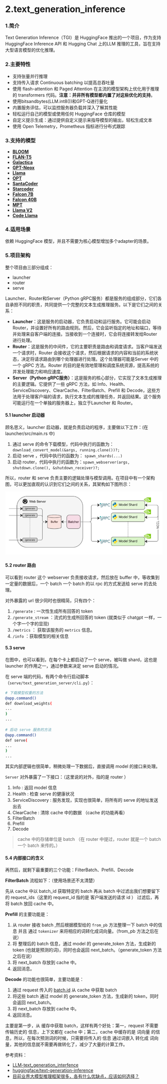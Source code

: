 # 2.text\_generation\_inference

### **1.简介**

Text Generation Inference（TGI）是 HuggingFace 推出的一个项目，作为支持 HuggingFace Inference API 和 Hugging Chat 上的LLM 推理的工具，旨在支持大型语言模型的优化推理。

### 2.**主要特性**

-   支持张量并行推理
-   支持传入请求 Continuous batching 以提高总吞吐量
-   使用 flash-attention 和 Paged Attention 在主流的模型架构上优化用于推理的 transformers 代码。**注意：并非所有模型都内置了对这些优化的支持**。
-   使用bitsandbytes(LLM.int8())和GPT-Q进行量化
-   内置服务评估，可以监控服务器负载并深入了解其性能
-   轻松运行自己的模型或使用任何 HuggingFace 仓库的模型
-   自定义提示生成：通过提供自定义提示来指导模型的输出，轻松生成文本
-   使用 Open Telemetry，Prometheus 指标进行分布式跟踪

### 3.**支持的模型**

-   [**BLOOM**](https://link.zhihu.com/?target=https://huggingface.co/bigscience/bloom "BLOOM")
-   [**FLAN-T5**](https://link.zhihu.com/?target=https://huggingface.co/google/flan-t5-xxl "FLAN-T5")
-   [**Galactica**](https://link.zhihu.com/?target=https://huggingface.co/facebook/galactica-120b "Galactica")
-   [**GPT-Neox**](https://link.zhihu.com/?target=https://huggingface.co/EleutherAI/gpt-neox-20b "GPT-Neox")
-   [**Llama**](https://link.zhihu.com/?target=https://github.com/facebookresearch/llama "Llama")
-   [**OPT**](https://link.zhihu.com/?target=https://huggingface.co/facebook/opt-66b "OPT")
-   [**SantaCoder**](https://link.zhihu.com/?target=https://huggingface.co/bigcode/santacoder "SantaCoder")
-   [**Starcoder**](https://link.zhihu.com/?target=https://huggingface.co/bigcode/starcoder "Starcoder")
-   [**Falcon 7B**](https://link.zhihu.com/?target=https://huggingface.co/tiiuae/falcon-7b "Falcon 7B")
-   [**Falcon 40B**](https://link.zhihu.com/?target=https://huggingface.co/tiiuae/falcon-40b "Falcon 40B")
-   [**MPT**](https://link.zhihu.com/?target=https://huggingface.co/mosaicml/mpt-30b "MPT")
-   [**Llama V2**](https://link.zhihu.com/?target=https://huggingface.co/meta-llama "Llama V2")
-   [**Code Llama**](https://link.zhihu.com/?target=https://huggingface.co/codellama "Code Llama")

### 4.**适用场景**

依赖 HuggingFace 模型，并且不需要为核心模型增加多个adapter的场景。

### 5.项目架构

整个项目由三部分组成：

-   launcher
-   router
-   serve

Launcher、Router和Server（Python gRPC服务）都是服务的组成部分，它们各自承担不同的职责，共同提供一个完整的文本生成推理服务。以下是它们之间的关系：

-   **Launcher**：这是服务的启动器，它负责启动和运行服务。它可能会启动 Router，并设置好所有的路由规则。然后，它会监听指定的地址和端口，等待并处理来自客户端的连接。当接收到一个连接时，它会将连接转发给Router 进行处理。
-   **Router**：这是服务的中间件，它的主要职责是路由和调度请求。当客户端发送一个请求时，Router 会接收这个请求，然后根据请求的内容和当前的系统状态，决定将请求路由到哪个处理器进行处理。这个处理器可能是Server 中的一个 gRPC 方法。Router 的目的是有效地管理和调度系统资源，提高系统的并发处理能力和响应速度。
-   **Server（Python gRPC服务）**：这是服务的核心部分，它实现了文本生成推理的主要逻辑。它提供了一些 gRPC 方法，如 Info、Health、ServiceDiscovery、ClearCache、FilterBatch、Prefill 和 Decode，这些方法用于处理客户端的请求，执行文本生成的推理任务，并返回结果。这个服务可能运行在一个单独的服务器上，独立于Launcher 和 Router。

#### 5.1 launcher 启动器

顾名思义，launcher 启动器，就是负责启动的程序，主要做以下工作：(在 launcher/src/main.rs 中)

1.  通过 serve 的命令下载模型，代码中执行的函数为： `download_convert_model(&args, running.clone())?;`
2.  启动 serve ，代码中执行的函数为： `spawn_shards(...)`
3.  启动 router，代码中执行的函数为：`spawn_webserver(args, shutdown.clone(), &shutdown_receiver)?;`

所以，router 和 serve 负责主要的逻辑处理与模型调用。在项目中有一个架构图，可以更加直观的认识到它们之间的关系，其架构如下图所示：

![](image/image_EIRUh6mjxo.png)

#### 5.2 router 路由

可以看到 router 这个 webserver 负责接收请求，然后放在 buffer 中，等收集到一定量的数据后，一个 batch 一个 batch 的以 rpc 的方式发送给 serve 的去处理。

对外暴露的 url 很少同时也很精简，只有四个：

1.  `/generate` : 一次性生成所有回答的 token
2.  `/generate_stream` ：流式的生成所回答的 token (就类似于 chatgpt 一样，一个字一个字的显现)
3.  `/metrics` ： 获取该服务的 `metrics` 信息。
4.  `/info` ：获取模型的相关信息

#### 5.3 serve

在图中，也可以看到，在每个卡上都启动了一个 serve，被叫做 shard，这也是 launcher 的作用之一，通过参数来决定 serve 启动的情况。

在 serve 端的代码，有两个命令行启动脚本（`serve/text_generation_server/cli.py`）：

```bash
# 下载模型权重的方法
@app.command()
def download_weights(
...
)
...

# 启动 serve 服务的方法
@app.command()
def serve(
...
)
...
```

其实内部逻辑也很简单，稍微处理一下数据后，直接调用 model 的接口来处理。

`Server` 对外暴露了一下接口：（这里说的对外，指的是 router ）

1.  Info : 返回 model 信息
2.  Health : 检查 serve 的健康状况
3.  ServiceDiscovery : 服务发现，实现也很简单，将所有的 serve 的地址发送出去
4.  ClearCache : 清除 cache 中的数据 （cache 的功能再看）
5.  FilterBatch
6.  Prefill
7.  Decode

> cache 中的存储单位是 batch （在 router 中提过，router 就是一个 batch 一个 batch 来传的。）

#### 5.4 内部接口的含义

再然后，就剩下最重要的三个功能：FilterBatch、Prefill、Decode

**FilterBatch** 流程如下：（使用场景还不太清楚）

先从 cache 中以 batch\_id 获取特定的 batch 再从 batch 中过滤出我们想要留下的 request\_ids（这里的 request\_id 指的是 客户端发送的请求 id ） 过滤后，再将 batch 放回 cache 中。

**Prefill** 的主要功能是：

1.  从 router 接收 batch ,然后根据模型给的 `from_pb` 方法整理一下 batch 中的信息 并且 通过 `tokenizer` 来将相应的词转化成词向量。（from\_pb 方法之后在说）
2.  将 整理后的 batch 信息，通过 model 的 generate\_token 方法，生成新的 token (也就是预测的词)，同时也会返回 next\_batch。（generate\_token 方法之后在说）
3.  将 next\_batch 存放到 cache 中。
4.  返回消息。

**Decode** 的功能也很简单，主要功能是：

1.  通过 request 传入的 [batch.id](https://link.zhihu.com/?target=http://batch.id "batch.id") 从 cache 中获取 batch
2.  将这些 batch 通过 model 的 generate\_token 方法，生成新的 token，同时会返回 next\_batch。
3.  将 next\_batch 存放到 cache 中。
4.  返回消息。

主要是第一步，从 缓存中获取 batch，这样有两个好处：第一，request 不需要传输历史的 信息，上下文都在 cache 中；第二，cache 中缓存的是 词向量 的信息，所以，在每次预测词的时候，只需要将传入的 信息 通过词嵌入 转化成 词向量，其他的信息就不需要再做转化了，减少了大量的计算工作。

参考资料：

-   [LLM-text\_generation\_interfence](https://zhuanlan.zhihu.com/p/637929624 "LLM-text_generation_interfence")
-   [huggingface/text-generation-inference](https://github.com/huggingface/text-generation-inference/tree/main "huggingface/text-generation-inference")
-   [目前业界大模型推理框架很多，各有什么优缺点，应该如何选择？](https://www.zhihu.com/question/625415776 "目前业界大模型推理框架很多，各有什么优缺点，应该如何选择？")
